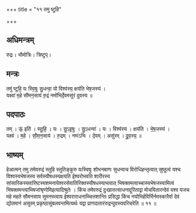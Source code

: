 +++
title = "११ तमु ष्टुहि"

+++
## अधिमन्त्रम्
रुद्रः। भौमोत्रिः। त्रिष्टुप्।

## मन्त्रः
तमु॑ ष्टुहि॒ यः स्वि॒षुः सु॒धन्वा॒ यो विश्व॑स्य॒ क्षय॑ति भेष॒जस्य॑ ।  
यक्ष्वा॑ म॒हे सौ॑मन॒साय॑ रु॒द्रं नमो॑भिर्दे॒वमसु॑रं दुवस्य ॥

## पदपाठः
तम् । ऊं॒ इति॑ । स्तु॒हि॒ । यः । सु॒ऽइ॒षुः । सु॒ऽधन्वा॑ । यः । विश्व॑स्य । क्षय॑ति । भे॒ष॒जस्य॑ ।  
यक्ष्व॑ । म॒हे । सौ॒म॒न॒साय॑ । रु॒द्रम् । नमः॑ऽभिः । दे॒वम् । असु॑रम् । दु॒व॒स्य॒ ॥

## भाष्यम्
हेआत्मन् तमु तमेवरुद्रं स्तुहि स्तुतिङ्कुरु यःस्विषुः शोभनबाणः सुधन्वाच विरोधिहन्तृत्वात् सुष्ठुत्वं यश्च विश्वस्यभेषजस्य सर्वस्यौषधस्यक्षयति ईश्वरोभवति शारीरस्य सांसारिकस्यवारिष्टस्यशमनायेश्वरसेवातिरिक्तस्यौषधस्याभावात् भिषक्तमत्वाच्चास्यभेषजस्वामित्वं भिषक्तमन्त्वाभिषजांश्रृणोमिइत्यादिश्रुतेः । किंच तमेवरुद्रं दुःखात्तत्साधनाद्दुरिताद्वा मोचयितारन्देवं यश्व यजच महे महते सौमनसाय सुमनस्त्वाय ईश्वराराधनाच्चित्तशान्तिः प्रसिद्धा किंच नयोभिर्हविर्भिर्नमस्कारैर्वा देवं द्योतमानं असुरम् प्रकृष्ठासुंबलवन्तमित्यर्थः यद्वा प्राणदातारंरुद्रन्दुवस्यपरिचरेति ॥ ११ ॥